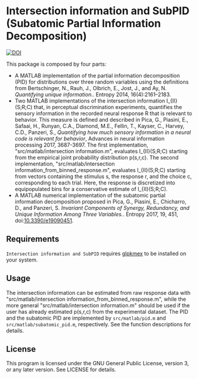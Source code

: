 # Intersection information and SubPID (Subatomic Partial Information Decomposition)

[![DOI](https://zenodo.org/badge/61385385.svg)](https://zenodo.org/badge/latestdoi/61385385)

This package is composed by four parts:

- A MATLAB implementation of the partial information decomposition
  (PID) for distributions over three random variables using the
  definitions from Bertschinger, N., Rauh, J., Olbrich, E., Jost, J.,
  and Ay, N. *Quantifying unique information.*. Entropy 2014,
  16(4):2161–2183.
- Two MATLAB implementations of the intersection information I_{II}(S;R;C)
  that, in perceptual discrimination experiments, quantifies the sensory 
  information in the recorded neural response R that is relevant to behavior.
  This measure is defined and described in Pica, G., Piasini, E., Safaai, H., 
  Runyan, C.A., Diamond, M.E., Fellin, T., Kayser, C., Harvey, C.D., Panzeri, S.,
  *Quantifying how much sensory information in a neural code is 
  relevant for behavior*, Advances in neural information processing 2017, 3687-3697.
  The first implementation, "src/matlab/intersection information.m", evaluates 
  I_{II}(S;R;C) starting from the empirical joint probability distribution p(s,r,c).
  The second implementation, "src/matlab/intersection information_from_binned_response.m", 
  evaluates I_{II}(S;R;C) starting from vectors containing the stimulus s, the response r, 
  and the choice c, corresponding to each trial. Here, the response is discretized into equipopulated
  bins for a conservative estimate of I_{II}(S;R;C).
- A MATLAB numerical implementation of the subatomic partial
  information decomposition proposed in Pica, G., Piasini, E.,
  Chicharro, D., and Panzeri, S. *Invariant Components of Synergy,
  Redundancy, and Unique Information Among Three Variables.*. Entropy
  2017, 19, 451,
  doi:[10.3390/e19090451](https://dx.doi.org/10.3390/e19090451).

## Requirements

`Intersection information and SubPID` requires [glpkmex](https://github.com/blegat/glpkmex) to be
installed on your system.

## Usage

The intersection information can be estimated from raw response data
with "src/matlab/intersection information_from_binned_response.m", 
while the more general "src/matlab/intersection information.m" should 
be used if the user has already estimated p(s,r,c) from the experimental dataset.
The PID and the subatomic PID are implemented by `src/matlab/pid.m`
and `src/matlab/subatomic_pid.m`, respectively. See the function
descriptions for details.

## License
	
This program is licensed under the GNU General Public License, version
3, or any later version. See LICENSE for details.
